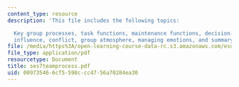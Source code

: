 ```yaml
---
content_type: resource
description: 'This file includes the following topics:

  Key group processes, task functions, maintenance functions, decision-making, communication,
  influence, conflict, group atmosphere, managing emotions, and summary points.'
file: /media/https%3A/open-learning-course-data-rc.s3.amazonaws.com/esd-932-technology-policy-organizations-spring-2005/009735466cf5598ccc4756a70284ea30_ses7teamprocess.pdf
file_type: application/pdf
resourcetype: Document
title: ses7teamprocess.pdf
uid: 00973546-6cf5-598c-cc47-56a70284ea30
---
```


